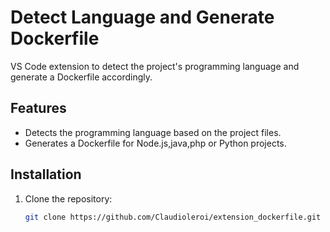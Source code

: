 # Detect Language and Generate Dockerfile

VS Code extension to detect the project's programming language and generate a Dockerfile accordingly.

## Features

- Detects the programming language based on the project files.
- Generates a Dockerfile for Node.js,java,php or Python projects.

## Installation

1. Clone the repository:
   ```sh
   git clone https://github.com/Claudioleroi/extension_dockerfile.git
    ```